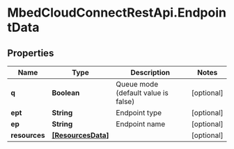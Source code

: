 # MbedCloudConnectRestApi.EndpointData

## Properties
Name | Type | Description | Notes
------------ | ------------- | ------------- | -------------
**q** | **Boolean** | Queue mode (default value is false) | [optional] 
**ept** | **String** | Endpoint type | [optional] 
**ep** | **String** | Endpoint name | [optional] 
**resources** | [**[ResourcesData]**](ResourcesData.md) |  | [optional] 


